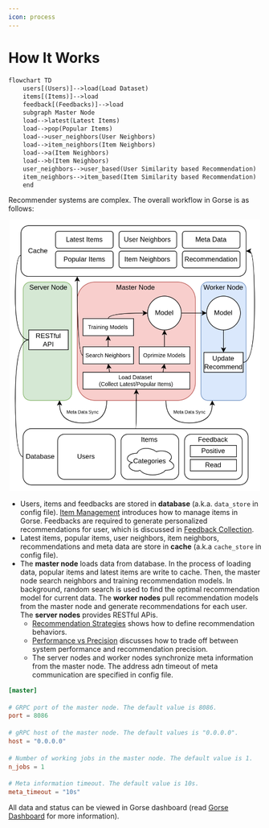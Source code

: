 ```yaml
---
icon: process
---
```

# How It Works

```mermaid
flowchart TD
    users[(Users)]-->load(Load Dataset)
    items[(Items)]-->load
    feedback[(Feedbacks)]-->load
    subgraph Master Node
    load-->latest(Latest Items)
    load-->pop(Popular Items)
    load-->user_neighbors(User Neighbors)
    load-->item_neighbors(Item Neighbors)
    load-->a(Item Neighbors)
    load-->b(Item Neighbors)
    user_neighbors-->user_based(User Similarity based Recommendation)
    item_neighbors-->item_based(Item Similarity based Recommendation)
    end
```

Recommender systems are complex. The overall workflow in Gorse is as follows:

<center><img width="500" src="../img/ch2/overview.png"></center>

- Users, items and feedbacks are stored in **database** (a.k.a. `data_store` in config file). [Item Management](item-management) introduces how to manage items in Gorse. Feedbacks are required to generate personalized recommendations for user, which is discussed in [Feedback Collection](feedback-collection).
- Latest items, popular items, user neighbors, item neighbors, recommendations and meta data are store in **cache** (a.k.a `cache_store` in config file).
- The **master node** loads data from database. In the process of loading data, popular items and latest items are write to cache. Then, the master node search neighbors and training recommendation models. In background, random search is used to find the optimal recommendation model for current data. The **worker nodes** pull recommendation models from the master node and generate recommendations for each user. The **server nodes** provides RESTful APis. 
    - [Recommendation Strategies](recommendation-strategies) shows how to define recommendation behaviors. 
    - [Performance vs Precision](performance-vs-precision) discusses how to trade off between system performance and recommendation precision. 
    - The server nodes and worker nodes synchronize meta information from the master node. The address adn timeout of meta communication are specified in config file.

```toml
[master]

# GRPC port of the master node. The default value is 8086.
port = 8086

# gRPC host of the master node. The default values is "0.0.0.0".
host = "0.0.0.0"

# Number of working jobs in the master node. The default value is 1.
n_jobs = 1

# Meta information timeout. The default value is 10s.
meta_timeout = "10s"
```

All data and status can be viewed in Gorse dashboard (read [Gorse Dashboard](gorse-dashboard) for more information).
